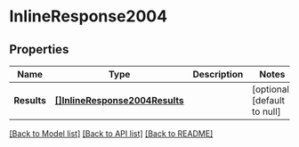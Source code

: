 # InlineResponse2004

## Properties
Name | Type | Description | Notes
------------ | ------------- | ------------- | -------------
**Results** | [**[]InlineResponse2004Results**](inline_response_200_4_results.md) |  | [optional] [default to null]

[[Back to Model list]](../README.md#documentation-for-models) [[Back to API list]](../README.md#documentation-for-api-endpoints) [[Back to README]](../README.md)


